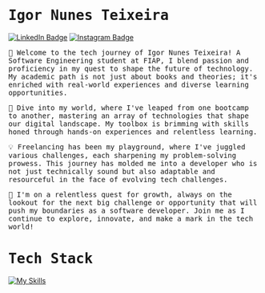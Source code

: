 # <samp>Igor Nunes Teixeira</samp>

[![LinkedIn Badge](https://img.shields.io/badge/LinkedIn-%23E4405F.svg?&style=flat-square&logo=linkedin&logoColor=white&color=071A2C&link=https://www.linkedin.com/in/igornteii/)](https://www.linkedin.com/in/igornteii/)
[![Instagram Badge](https://img.shields.io/badge/Instagram-%23E4405F.svg?&style=flat-square&logo=instagram&logoColor=white&color=071A2C&link=https://www.instagram.com/igornteii)](https://www.instagram.com/igornteii)

<samp>🌟 Welcome to the tech journey of Igor Nunes Teixeira! A Software Engineering student at FIAP, I blend passion and proficiency in my quest to shape the future of technology. My academic path is not just about books and theories; it's enriched with real-world experiences and diverse learning opportunities.<samp>

<samp>🚀 Dive into my world, where I've leaped from one bootcamp to another, mastering an array of technologies that shape our digital landscape. My toolbox is brimming with skills honed through hands-on experiences and relentless learning.<samp>

<samp>💡 Freelancing has been my playground, where I've juggled various challenges, each sharpening my problem-solving prowess. This journey has molded me into a developer who is not just technically sound but also adaptable and resourceful in the face of evolving tech challenges.<samp>

<samp>🌱 I'm on a relentless quest for growth, always on the lookout for the next big challenge or opportunity that will push my boundaries as a software developer. Join me as I continue to explore, innovate, and make a mark in the tech world!<samp>

# <samp>Tech Stack</samp>

[![My Skills](https://skillicons.dev/icons?i=java,kotlin,spring,javascript,typescript,nodejs,react,aws,mysql,docker,mongodb,figma)](https://skillicons.dev)
